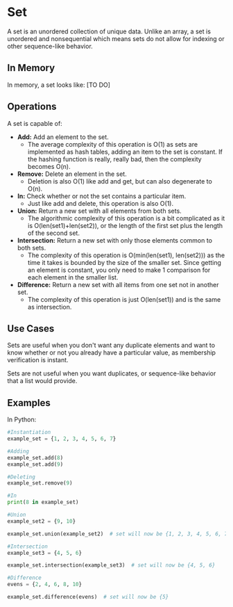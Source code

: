 # Set

A set is an unordered collection of unique data. Unlike an array, a set is unordered and nonsequential which means sets do not allow for indexing or other sequence-like behavior.

## In Memory

In memory, a set looks like: \[TO DO\]

## Operations

A set is capable of:

* **Add:** Add an element to the set.
    * The average complexity of this operation is O(1) as sets are implemented as hash tables, adding an item to the set is constant. If the hashing function is really, really bad, then the complexity becomes O(n).
* **Remove:** Delete an element in the set.
    * Deletion is also O(1) like add and get, but can also degenerate to O(n).
* **In:** Check whether or not the set contains a particular item.
    * Just like add and delete, this operation is also O(1).
* **Union:** Return a new set with all elements from both sets.
    * The algorithmic complexity of this operation is a bit complicated as it is O(len(set1)+len(set2)), or the length of the first set plus the length of the second set.
* **Intersection:** Return a new set with only those elements common to both sets.
    * The complexity of this operation is O(min(len(set1), len(set2))) as the time it takes is bounded by the size of the smaller set. Since getting an element is constant, you only need to make 1 comparison for each element in the smaller list.
* **Difference:** Return a new set with all items from one set not in another set.
    * The complexity of this operation is just O(len(set1)) and is the same as intersection.

## Use Cases

Sets are useful when you don't want any duplicate elements and want to know whether or not you already have a particular value, as membership verification is instant.

Sets are not useful when you want duplicates, or sequence-like behavior that a list would provide.

## Examples

In Python:

```python
#Instantiation
example_set = {1, 2, 3, 4, 5, 6, 7}

#Adding
example_set.add(8)
example_set.add(9)

#Deleting
example_set.remove(9)

#In
print(8 in example_set)

#Union
example_set2 = {9, 10}

example_set.union(example_set2)  # set will now be {1, 2, 3, 4, 5, 6, 7, 8, 9, 10}

#Intersection
example_set3 = {4, 5, 6}

example_set.intersection(example_set3)  # set will now be {4, 5, 6}

#Difference
evens = {2, 4, 6, 8, 10}

example_set.difference(evens)  # set will now be {5}
```
